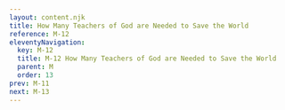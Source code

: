 ```yaml
---
layout: content.njk
title: How Many Teachers of God are Needed to Save the World
reference: M-12
eleventyNavigation:
  key: M-12
  title: M-12 How Many Teachers of God are Needed to Save the World
  parent: M
  order: 13
prev: M-11
next: M-13
---
```


<div id=3 class=zero-height></div>
